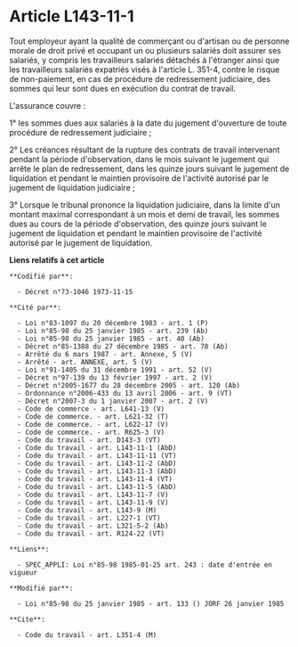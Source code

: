 # Article L143-11-1

Tout employeur ayant la qualité de commerçant ou d'artisan ou de personne morale de droit privé et occupant un ou plusieurs
salariés doit assurer ses salariés, y compris les travailleurs salariés détachés à l'étranger ainsi que les travailleurs
salariés expatriés visés à l'article L. 351-4, contre le risque de non-paiement, en cas de procédure de redressement
judiciaire, des sommes qui leur sont dues en exécution du contrat de travail.

L'assurance couvre :

1° les sommes dues aux salariés à la date du jugement d'ouverture de toute procédure de redressement judiciaire ;

2° Les créances résultant de la rupture des contrats de travail intervenant pendant la période d'observation, dans le mois
suivant le jugement qui arrête le plan de redressement, dans les quinze jours suivant le jugement de liquidation et pendant
le maintien provisoire de l'activité autorisé par le jugement de liquidation judiciaire ;

3° Lorsque le tribunal prononce la liquidation judiciaire, dans la limite d'un montant maximal correspondant à un mois et
demi de travail, les sommes dues au cours de la période d'observation, des quinze jours suivant le jugement de liquidation et
pendant le maintien provisoire de l'activité autorisé par le jugement de liquidation.

**Liens relatifs à cet article**

	**Codifié par**:

	  - Décret n°73-1046 1973-11-15

	**Cité par**:

	  - Loi n°83-1097 du 20 décembre 1983 - art. 1 (P)
	  - Loi n°85-98 du 25 janvier 1985 - art. 239 (Ab)
	  - Loi n°85-98 du 25 janvier 1985 - art. 40 (Ab)
	  - Décret n°85-1388 du 27 décembre 1985 - art. 78 (Ab)
	  - Arrêté du 6 mars 1987 - art. Annexe, 5 (V)
	  - Arrêté - art. ANNEXE, art. 5 (V)
	  - Loi n°91-1405 du 31 décembre 1991 - art. 52 (V)
	  - Décret n°97-139 du 13 février 1997 - art. 2 (V)
	  - Décret n°2005-1677 du 28 décembre 2005 - art. 120 (Ab)
	  - Ordonnance n°2006-433 du 13 avril 2006 - art. 9 (VT)
	  - Décret n°2007-3 du 1 janvier 2007 - art. 2 (V)
	  - Code de commerce - art. L641-13 (V)
	  - Code de commerce. - art. L621-32 (T)
	  - Code de commerce. - art. L622-17 (V)
	  - Code de commerce. - art. R625-3 (V)
	  - Code du travail - art. D143-3 (VT)
	  - Code du travail - art. L143-11-1 (AbD)
	  - Code du travail - art. L143-11-11 (VT)
	  - Code du travail - art. L143-11-2 (AbD)
	  - Code du travail - art. L143-11-3 (AbD)
	  - Code du travail - art. L143-11-4 (VT)
	  - Code du travail - art. L143-11-5 (AbD)
	  - Code du travail - art. L143-11-7 (V)
	  - Code du travail - art. L143-11-9 (V)
	  - Code du travail - art. L143-9 (M)
	  - Code du travail - art. L227-1 (VT)
	  - Code du travail - art. L321-5-2 (Ab)
	  - Code du travail - art. R124-22 (VT)

	**Liens**:

	  - SPEC_APPLI: Loi n°85-98 1985-01-25 art. 243 : date d'entrée en vigueur

	**Modifié par**:

	  - Loi n°85-98 du 25 janvier 1985 - art. 133 () JORF 26 janvier 1985

	**Cite**:

	  - Code du travail - art. L351-4 (M)
